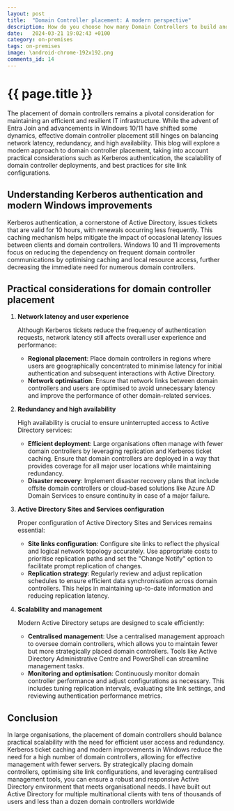 ```yaml
---
layout: post
title:  "Domain Controller placement: A modern perspective"
description: How do you choose how many Domain Controllers to build and where to place them.  Modern AD environments have fewer than you think.
date:   2024-03-21 19:02:43 +0100
category: on-premises
tags: on-premises
image: \android-chrome-192x192.png
comments_id: 14
---
```

<h1>{{ page.title }}</h1>


The placement of domain controllers remains a pivotal consideration for maintaining an efficient and resilient IT infrastructure. While the advent of Entra Join and advancements in Windows 10/11 have shifted some dynamics, effective domain controller placement still hinges on balancing network latency, redundancy, and high availability. This blog will explore a modern approach to domain controller placement, taking into account practical considerations such as Kerberos authentication, the scalability of domain controller deployments, and best practices for site link configurations.

## Understanding Kerberos authentication and modern Windows improvements

Kerberos authentication, a cornerstone of Active Directory, issues tickets that are valid for 10 hours, with renewals occurring less frequently. This caching mechanism helps mitigate the impact of occasional latency issues between clients and domain controllers. Windows 10 and 11 improvements focus on reducing the dependency on frequent domain controller communications by optimising caching and local resource access, further decreasing the immediate need for numerous domain controllers.

## Practical considerations for domain controller placement

1. **Network latency and user experience**

   Although Kerberos tickets reduce the frequency of authentication requests, network latency still affects overall user experience and performance:
   - **Regional placement**: Place domain controllers in regions where users are geographically concentrated to minimise latency for initial authentication and subsequent interactions with Active Directory.
   - **Network optimisation**: Ensure that network links between domain controllers and users are optimised to avoid unnecessary latency and improve the performance of other domain-related services.

2. **Redundancy and high availability**

   High availability is crucial to ensure uninterrupted access to Active Directory services:
   - **Efficient deployment**: Large organisations often manage with fewer domain controllers by leveraging replication and Kerberos ticket caching. Ensure that domain controllers are deployed in a way that provides coverage for all major user locations while maintaining redundancy.
   - **Disaster recovery**: Implement disaster recovery plans that include offsite domain controllers or cloud-based solutions like Azure AD Domain Services to ensure continuity in case of a major failure.

3. **Active Directory Sites and Services configuration**

   Proper configuration of Active Directory Sites and Services remains essential:
   - **Site links configuration**: Configure site links to reflect the physical and logical network topology accurately. Use appropriate costs to prioritise replication paths and set the "Change Notify" option to facilitate prompt replication of changes.
   - **Replication strategy**: Regularly review and adjust replication schedules to ensure efficient data synchronisation across domain controllers. This helps in maintaining up-to-date information and reducing replication latency.

4. **Scalability and management**

   Modern Active Directory setups are designed to scale efficiently:
   - **Centralised management**: Use a centralised management approach to oversee domain controllers, which allows you to maintain fewer but more strategically placed domain controllers. Tools like Active Directory Administrative Centre and PowerShell can streamline management tasks.
   - **Monitoring and optimisation**: Continuously monitor domain controller performance and adjust configurations as necessary. This includes tuning replication intervals, evaluating site link settings, and reviewing authentication performance metrics.

## Conclusion

In large organisations, the placement of domain controllers should balance practical scalability with the need for efficient user access and redundancy. Kerberos ticket caching and modern improvements in Windows reduce the need for a high number of domain controllers, allowing for effective management with fewer servers. By strategically placing domain controllers, optimising site link configurations, and leveraging centralised management tools, you can ensure a robust and responsive Active Directory environment that meets organisational needs.  I have built out Active Directory for multiple multinational clients with tens of thousands of users and less than a dozen domain controllers worldwide
